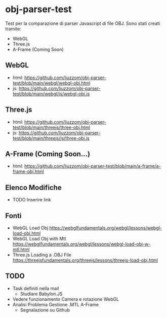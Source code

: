 # obj-parser-test
Test per la comparazione di parser Javascript di file OBJ. Sono stati creati tramite:
- WebGL
- Three.js
- A-Frame (Coming Soon)

## WebGL
- html: https://github.com/liuzzom/obj-parser-test/blob/main/webgl/webgl-obj.html
- js: https://github.com/liuzzom/obj-parser-test/blob/main/webgl/js/webgl-obj.js

## Three.js
- html: https://github.com/liuzzom/obj-parser-test/blob/main/threejs/three-obj.html
- js: https://github.com/liuzzom/obj-parser-test/blob/main/threejs/js/three-obj.js

## A-Frame (Coming Soon...)
- html: https://github.com/liuzzom/obj-parser-test/blob/main/a-frame/a-frame-obj.html

## Elenco Modifiche
- TODO Inserire link

## Fonti
- WebGL Load Obj
      https://webglfundamentals.org/webgl/lessons/webgl-load-obj.html
- WebGL Load Obj with Mtl
      https://webglfundamentals.org/webgl/lessons/webgl-load-obj-w-mtl.html
- Three.js Loading a .OBJ File
      https://threejsfundamentals.org/threejs/lessons/threejs-load-obj.html

## TODO
- Task definiti nella mail
    - Studiare Babylon.JS
- Vedere funzionamento Camera e rotazione WebGL
- Analisi Problema Gestione .MTL A-Frame
    - Segnalazione su Github
